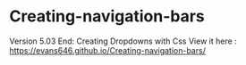 # Creating-navigation-bars
Version 5.03 End: Creating Dropdowns with Css 
View it here : https://evans646.github.io/Creating-navigation-bars/
